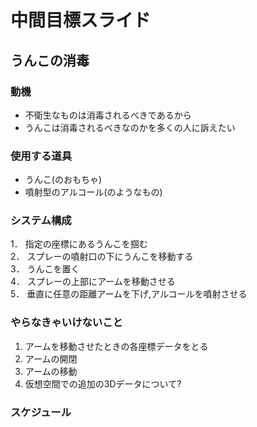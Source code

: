 # 中間目標スライド

## うんこの消毒

### 動機
- 不衛生なものは消毒されるべきであるから
- うんこは消毒されるべきなのかを多くの人に訴えたい

### 使用する道具
- うんこ(のおもちゃ)
- 噴射型のアルコール(のようなもの)

### システム構成
1． 指定の座標にあるうんこを掴む  
2． スプレーの噴射口の下にうんこを移動する  
3． うんこを置く  
4． スプレーの上部にアームを移動させる  
5． 垂直に任意の距離アームを下げ,アルコールを噴射させる  
### やらなきゃいけないこと
1. アームを移動させたときの各座標データをとる  
2. アームの開閉  
3. アームの移動  
4. 仮想空間での追加の3Dデータについて?  
### スケジュール
